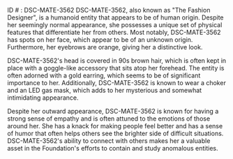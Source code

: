 ID # : DSC-MATE-3562
DSC-MATE-3562, also known as "The Fashion Designer", is a humanoid entity that appears to be of human origin. Despite her seemingly normal appearance, she possesses a unique set of physical features that differentiate her from others. Most notably, DSC-MATE-3562 has spots on her face, which appear to be of an unknown origin. Furthermore, her eyebrows are orange, giving her a distinctive look.

DSC-MATE-3562's head is covered in 90s brown hair, which is often kept in place with a goggle-like accessory that sits atop her forehead. The entity is often adorned with a gold earring, which seems to be of significant importance to her. Additionally, DSC-MATE-3562 is known to wear a choker and an LED gas mask, which adds to her mysterious and somewhat intimidating appearance.

Despite her outward appearance, DSC-MATE-3562 is known for having a strong sense of empathy and is often attuned to the emotions of those around her. She has a knack for making people feel better and has a sense of humor that often helps others see the brighter side of difficult situations. DSC-MATE-3562's ability to connect with others makes her a valuable asset in the Foundation's efforts to contain and study anomalous entities.